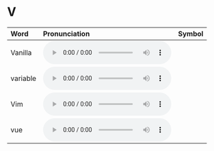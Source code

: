 
# V

| Word  | Pronunciation | Symbol |
| :-- | :-- | :-- |
| Vanilla | <audio :src="$withBase('/audio/Vanilla.mp3')" controls="controls" controlslist="nodownload"></audio> |  |
| variable | <audio :src="$withBase('/audio/variable.mp3')" controls="controls" controlslist="nodownload"></audio> |  |
| Vim | <audio :src="$withBase('/audio/Vim.mp3')" controls="controls" controlslist="nodownload"></audio> |  |
| vue | <audio :src="$withBase('/audio/vue.mp3')" controls="controls" controlslist="nodownload"></audio> |  |
